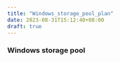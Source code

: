 ```yaml
---
title: "Windows_storage_pool_plan"
date: 2023-08-31T15:12:40+08:00
draft: true
---
```


### Windows storage pool
